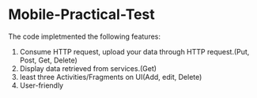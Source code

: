 # Mobile-Practical-Test
The code impletmented the following features:
1. Consume HTTP request, upload your data through HTTP request.(Put, Post, Get, Delete)
2. Display data retrieved from services.(Get)
3. least three Activities/Fragments on UI(Add, edit, Delete)
4. User-friendly
